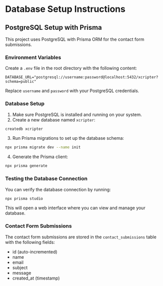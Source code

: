 # Database Setup Instructions

## PostgreSQL Setup with Prisma

This project uses PostgreSQL with Prisma ORM for the contact form submissions.

### Environment Variables

Create a `.env` file in the root directory with the following content:

```
DATABASE_URL="postgresql://username:password@localhost:5432/xcripter?schema=public"
```

Replace `username` and `password` with your PostgreSQL credentials.

### Database Setup

1. Make sure PostgreSQL is installed and running on your system.
2. Create a new database named `xcripter`:

```bash
createdb xcripter
```

3. Run Prisma migrations to set up the database schema:

```bash
npx prisma migrate dev --name init
```

4. Generate the Prisma client:

```bash
npx prisma generate
```

### Testing the Database Connection

You can verify the database connection by running:

```bash
npx prisma studio
```

This will open a web interface where you can view and manage your database.

### Contact Form Submissions

The contact form submissions are stored in the `contact_submissions` table with the following fields:
- id (auto-incremented)
- name
- email
- subject
- message
- created_at (timestamp)
